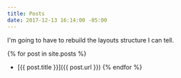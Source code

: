 ```yaml
---
title: Posts
date: 2017-12-13 16:14:00 -05:00
---
```


I'm going to have to rebuild the layouts structure I can tell.

{% for post in site.posts %}
 + [{{ post.title }}]({{ post.url }})
{% endfor %}